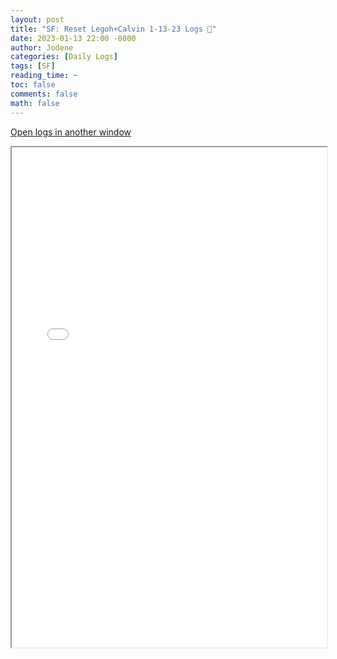 ```yaml
---
layout: post
title: "SF: Reset Legoh+Calvin 1-13-23 Logs 📜"
date: 2023-01-13 22:00 -0800
author: Jodene
categories: [Daily Logs]
tags: [SF]
reading_time: ~
toc: false
comments: false
math: false
---
```


<a href="/assets/logs/2023/January/daily/1-13-23-SF/index.html#20230113-WvW-Log-Review" target="_blank">Open logs in another window</a>

<iframe src="/assets/logs/2023/January/daily/1-13-23-SF/index.html#20230113-WvW-Log-Review" width="100%" height="800" style="display:block; margin: 0 auto;"> </iframe>
